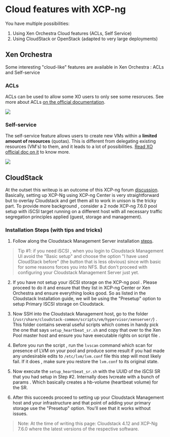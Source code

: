 # Cloud features with XCP-ng

You have multiple possibilities:

1. Using Xen Orchestra Cloud features (ACLs, Self Service)
2. Using CloudStack or OpenStack (adapted to very large deployments)

## Xen Orchestra

Some interesting "cloud-like" features are available in Xen Orchestra : ACLs and Self-service

### ACLs

ACLs can be used to allow some XO users to only see some resoruces. See more about ACLs [on the official documentation](https://xen-orchestra.com/docs/acls.html).

![](https://xen-orchestra.com/docs/assets/acllist.png)

### Self-service

The self-service feature allows users to create new VMs within a **limited amount of resources** (quotas). This is different from delegating existing resources (VM's) to them, and it leads to a lot of possibilities. [Read XO official doc on it](https://xen-orchestra.com/docs/self_service.html) to know more.

![](https://xen-orchestra.com/docs/assets/selfservice_recap_quotas.png)

## CloudStack

At the outset this writeup is an outcome of this XCP-ng forum [discussion](https://xcp-ng.org/forum/topic/1109/xcp-ng-issues-with-cloudstack-4-11-2-with-iscsi-sr/10). Basically, setting up XCP-Ng using XCP-ng Center is very straightforward but to overlay Cloudstack and get them all to work in unison is the tricky part. To provide more background , consider a 2 node XCP-ng 7.6.0 pool setup with iSCSI target running on a different host with all necessary traffic segregation principles applied (guest, storage and management). 

### Installation Steps (with tips and tricks)

1. Follow along the Cloudstack Management Server installation [steps](http://docs.cloudstack.apache.org/en/4.11.2.0/installguide/hypervisor/xenserver.html#system-requirements-for-xenserver-hosts). 

> Tip #1: if you need iSCSI , when you login to Cloudstack Management UI avoid the "Basic setup" and choose the option "I have used CloudStack before" (the button that is less obvious) since with basic for some reasons forces you into NFS. 
But don't proceed  with configuring your Cloudstack Management Server just yet.

2. If you have not setup your iSCSI storage on the XCP-ng pool . Please proceed to do it and ensure that they list in XCP-ng Center or Xen Orchestra and ensure everything looks good. So as listed in the Cloudstack Installation guide, we will be using the "Presetup" option to setup Primary ISCSI storage on Cloudstack. 

3. Now SSH into the Cloudstack Management host, go to the folder (`/usr/share/cloudstack-common/scripts/vm/hypervisor/xenserver/`) . This folder contains several useful scripts which comes in handy pick the one that says `setup_heartbeat_sr.sh` and copy that over to the Xen Pool master host and ensure you have executable rights on script file . 

4. Before you run the script , run the `lvscan` command which scan for presence of LVM on your pool and produce some result if you had made any undesirable edits to `/etc/lvm/lvm.conf` file this step will most likely fail. If it does , make sure you restore the `lvm.conf` to its original state. 

5. Now execute the `setup_heartbeat_sr.sh` with the UUID of the iSCSI SR that you had setup in Step #2. Internally does lvcreate with a bunch of params . Which basically creates a hb-volume (heartbeat volume) for the SR.

6. After this succeeds proceed to setting up your Cloudstack Management host and your infrastructure and that point of adding your primary storage use the "Presetup" option. You'll see that it works without issues. 

> Note: At the time of writing this page: Cloudstack 4.12 and XCP-Ng 7.6.0  where the latest versions of the respective software. 